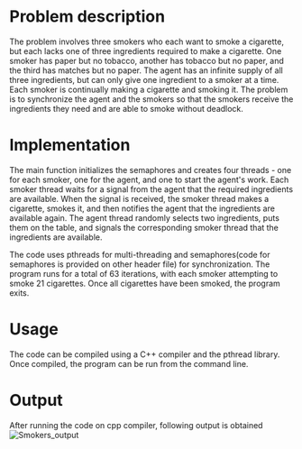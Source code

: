 # Problem description
The problem involves three smokers who each want to smoke a cigarette, but each lacks one of three ingredients required to make a cigarette. One smoker has paper but no tobacco, another has tobacco but no paper, and the third has matches but no paper. The agent has an infinite supply of all three ingredients, but can only give one ingredient to a smoker at a time. Each smoker is continually making a cigarette and smoking it. The problem is to synchronize the agent and the smokers so that the smokers receive the ingredients they need and are able to smoke without deadlock.
# Implementation
The main function initializes the semaphores and creates four threads - one for each smoker, one for the agent, and one to start the agent's work. Each smoker thread waits for a signal from the agent that the required ingredients are available. When the signal is received, the smoker thread makes a cigarette, smokes it, and then notifies the agent that the ingredients are available again. The agent thread randomly selects two ingredients, puts them on the table, and signals the corresponding smoker thread that the ingredients are available. 

The code uses pthreads for multi-threading and semaphores(code for semaphores is provided on other header file) for synchronization. The program runs for a total of 63 iterations, with each smoker attempting to smoke 21 cigarettes. Once all cigarettes have been smoked, the program exits.
# Usage
The code can be compiled using a C++ compiler and the pthread library. Once compiled, the program can be run from the command line.
# Output
After running the code on cpp compiler, following output is obtained 
![Smokers_output](https://user-images.githubusercontent.com/101387465/225374656-146305dd-a697-444a-b8d2-9a8419ec262f.jpeg)


